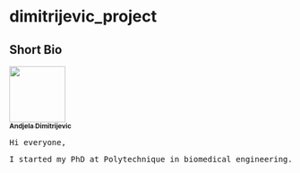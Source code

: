 # dimitrijevic_project

## Short Bio
<a href="https://github.com/Andjelaaaa">
   <img src="https://avatars.githubusercontent.com/u/46799444?v=4" width="100px;" alt=""/>
   <br /><sub><b>Andjela Dimitrijevic</b></sub>
</a>
<pre>
Hi everyone,
<pre>
I started my PhD at Polytechnique in biomedical engineering. My research focuses on analyzing structural pediatric brain MRI data to understand neurodevelopment. Previously, I studied the potential use of deep learning based techniques for deformable image registration using T1-weighted images from the Calgary Preschool Dataset. I am interested in anything health related and how we can improve these systems world-wide! 
